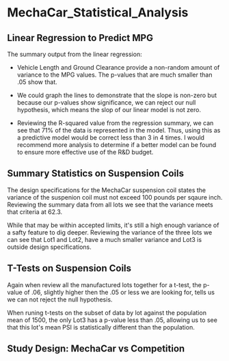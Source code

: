 # MechaCar_Statistical_Analysis

## Linear Regression to Predict MPG
The summary output from the linear regression:

 - Vehicle Length and Ground Clearance provide a non-random amount of variance to the MPG values. The p-values that are much smaller than .05 show that.

 - We could graph the lines to  demonstrate that the slope is non-zero but because our p-values show significance, we can reject our null hypothesis, which means the slop of our linear model is not zero.

 - Reviewing the R-squared value from the regression summary, we can see that 71% of the data is represented in the model. Thus, using this as a predictive model would be correct less than 3 in 4 times. I would recommend more analysis to determine if a better model can be found to ensure more effective use of the R&D budget. 

## Summary Statistics on Suspension Coils
The design specifications for the MechaCar suspension coil states the variance of the suspenion coil must not exceed 100 pounds per sqaure inch. Reviewing the summary data from all lots we see that the variance meets that criteria at 62.3. 

While that may be within accepted limits, it's still a high enough variance of a safty feature to dig deeper. Reviewing the variance of the three lots we can see that Lot1 and Lot2, have a much smaller variance and Lot3 is outside design specifications. 

## T-Tests on Suspension Coils 
Again when review all the manufactured lots together for a t-test, the p-value of .06, slightly higher then the .05 or less we are looking for, tells us we can not reject the null hypothesis. 

When runing t-tests on the subset of data by lot against the population mean of 1500, the only Lot3 has a p-value less than .05, allowing us to see that this lot's mean PSI is statistically different than the population.
## Study Design: MechaCar vs Competition 

